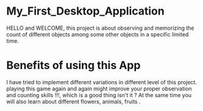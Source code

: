 # My_First_Desktop_Application
HELLO and WELCOME,
this project is about observing and memorizing the count of different
objects among some other objects in a specific limited time.

# Benefits of using this App
I have tried to implement different variations in different level of this project.
playing this game again and again might improve your proper observation and counting skills !!!,
which is a good thing isn't it ? At the same time you will also learn about different flowers,
animals, fruits . 
